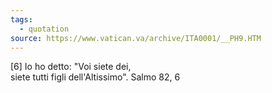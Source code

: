 ```yaml
---
tags:
  - quotation
source: https://www.vatican.va/archive/ITA0001/__PH9.HTM
---
```

[6] Io ho detto: "Voi siete dei,  
siete tutti figli dell'Altissimo".
Salmo 82, 6
